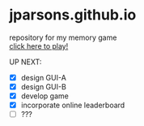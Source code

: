 # jparsons.github.io
repository for my memory game
<br/>[click here to play!](http://jordanparsons9925.github.io)

UP NEXT:
- [x] design GUI-A
- [x] design GUI-B
- [x] develop game
- [x] incorporate online leaderboard
- [ ] ???

